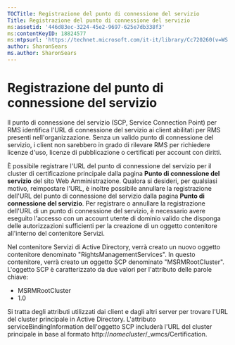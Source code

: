 ```yaml
---
TOCTitle: Registrazione del punto di connessione del servizio
Title: Registrazione del punto di connessione del servizio
ms:assetid: '446d83ec-3224-45e2-9697-625e7db338f3'
ms:contentKeyID: 18824577
ms:mtpsurl: 'https://technet.microsoft.com/it-it/library/Cc720260(v=WS.10)'
author: SharonSears
ms.author: SharonSears
---
```


Registrazione del punto di connessione del servizio
===================================================

Il punto di connessione del servizio (SCP, Service Connection Point) per RMS identifica l'URL di connessione del servizio ai client abilitati per RMS presenti nell'organizzazione. Senza un valido punto di connessione del servizio, i client non sarebbero in grado di rilevare RMS per richiedere licenze d'uso, licenze di pubblicazione o certificati per account con diritti.

È possibile registrare l'URL del punto di connessione del servizio per il cluster di certificazione principale dalla pagina **Punto di connessione del servizio** del sito Web Amministrazione. Qualora si desideri, per qualsiasi motivo, reimpostare l'URL, è inoltre possibile annullare la registrazione dell'URL del punto di connessione del servizio dalla pagina **Punto di connessione del servizio**. Per registrare o annullare la registrazione dell'URL di un punto di connessione del servizio, è necessario avere eseguito l'accesso con un account utente di dominio valido che disponga delle autorizzazioni sufficienti per la creazione di un oggetto contenitore all'interno del contenitore Servizi.

Nel contenitore Servizi di Active Directory, verrà creato un nuovo oggetto contenitore denominato "RightsManagementServices". In questo contenitore, verrà creato un oggetto SCP denominato "MSRMRootCluster". L'oggetto SCP è caratterizzato da due valori per l'attributo delle parole chiave:

-   MSRMRootCluster
-   1.0

Si tratta degli attributi utilizzati dai client e dagli altri server per trovare l'URL del cluster principale in Active Directory. L'attributo serviceBindingInformation dell'oggetto SCP includerà l'URL del cluster principale in base al formato http://*nomecluster*/\_wmcs/Certification.
